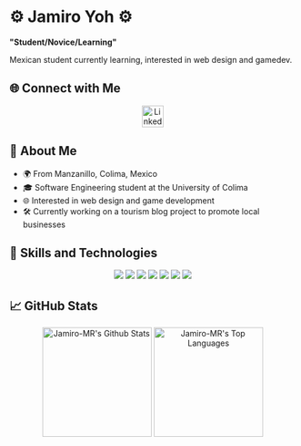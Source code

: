 # ⚙️ Jamiro Yoh ⚙️ 

**"Student/Novice/Learning"**

Mexican student currently learning, interested in web design and gamedev.

## 🌐 Connect with Me
<p align="center" class="my-4">
  <a href="https://www.linkedin.com/in/braulio-roberto-gutiérrez-bejarano-81211728a/"><img width="38px" alt="LinkedIn" title="LinkedIn" src="https://img.icons8.com/?size=512&id=13930&format=png" class="hover:scale-110 transition-transform duration-300"/></a>
</p>

## 🚀 About Me

- 🌍 From Manzanillo, Colima, Mexico
- 🎓 Software Engineering student at the University of Colima
- 🌐 Interested in web design and game development
- 🛠️ Currently working on a tourism blog project to promote local businesses

## 🔧 Skills and Technologies
<p align="center" class="my-4">
  <img src="https://img.shields.io/badge/HTML5-E34F26?style=for-the-badge&logo=html5&logoColor=white" class="m-2"/>
  <img src="https://img.shields.io/badge/CSS3-1572B6?style=for-the-badge&logo=css3&logoColor=white" class="m-2"/>
  <img src="https://img.shields.io/badge/JavaScript-F7DF1E?style=for-the-badge&logo=javascript&logoColor=black" class="m-2"/>
  <img src="https://img.shields.io/badge/React-20232A?style=for-the-badge&logo=react&logoColor=61DAFB" class="m-2"/>
  <img src="https://img.shields.io/badge/TailwindCSS-38B2AC?style=for-the-badge&logo=tailwind-css&logoColor=white" class="m-2"/>
  <img src="https://img.shields.io/badge/PHP-777BB4?style=for-the-badge&logo=php&logoColor=white" class="m-2"/>
  <img src="https://img.shields.io/badge/MySQL-4479A1?style=for-the-badge&logo=mysql&logoColor=white" class="m-2"/>
</p>

## 📈 GitHub Stats
<p align="center" class="my-4">
  <a href="#"><img alt="Jamiro-MR's Github Stats" src="https://denvercoder1-github-readme-stats.vercel.app/api/?username=Jamiro-MR&show_icons=true&include_all_commits=true&count_private=true&theme=react&hide_border=true&bg_color=1F222E&title_color=F85D7F&icon_color=F8D866" height="192px" class="m-2 shadow-lg rounded-lg"/></a>
  <a href="#"><img alt="Jamiro-MR's Top Languages" src="https://github-readme-stats.vercel.app/api/top-langs/?username=Jamiro-MR&langs_count=8&layout=compact&theme=react&hide_border=true&bg_color=1F222E&title_color=F85D7F&icon_color=F8D866&hide=Jupyter%20Notebook" height="192px" class="m-2 shadow-lg rounded-lg"/></a>
</p>
